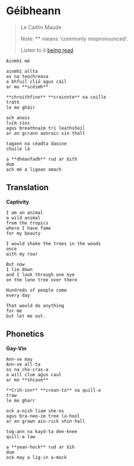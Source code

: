 # Géibheann

> Le Caitlín Maude
>
> Note: \*\* means 'commonly mispronounced'.
>
> Listen to it [being read](https://www.youtube.com/watch?v=m9nXPwz66GM)

```
Ainmhí mé

ainmhí allta
as na teochreasa
a bhfuil cliú agus cáil
ar mo **scéimh**

**chroithfinn** **crainnte** na coille
tráth
le mo gháir

ach anois
luím síos
agus breathnaím trí leathshúil
ar an gcrann aonraic sin thall

tagann na céadta daoine
chuile lá

a **dhéanfadh** rud ar bith
dom
ach mé a ligean amach
```

## Translation

**Captivity**

```
I am an animal
a wild animal
from the tropics
where I have fame
for my beauty

I would shake the trees in the woods
once
with my roar

But now
I lie down
and I look through one eye
on the lone tree over there

Hundreds of people come
every day

That would do anything
for me
but let me out.
```

## Phonetics

**Gay-Vin**

```
Ann-ve may
Ann-ve all-ta
os na cho-cras-a
a will clue agus caul
ar mo **shcave**

**Crih-inn** **crean-ta** na quill-a
traw
le mo gharr

ock a-nish liam she-os
agus bra-nee-im tree la-hool
ar an grawn ain-rick shin hall

tog-ann na kayd-ta dee-knee
quill-a law

a **yean-hock** rud ar bih
dum
ock may a lig-in a-mock
```
